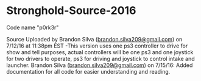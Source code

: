 # Stronghold-Source-2016
Code name "p0rk3r"

Source Uploaded by Brandon Silva (brandon.silva209@gmail.com) on 7/12/16 at 11:38pm EST
                -This version uses one ps3 controller to drive for show and tell purposes, actual controllers will be one ps3 and one joystick for two drivers to operate, ps3 for driving and joystick to control intake and launcher.
Brandon Silva (brandon.silva209@gmail.com) on 7/15/16: Added documentation for all code for easier understanding and reading.
